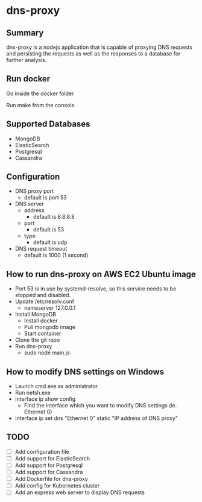 # dns-proxy

## Summary
dns-proxy is a nodejs application that is capable of proxying DNS requests and persisting the requests as well as the responses to a database for further analysis.

## Run docker
Go inside the docker folder

Run make from the console.

## Supported Databases
- MongoDB
- ElasticSearch
- Postgresql
- Cassandra

## Configuration
- DNS proxy port
  - default is port 53
- DNS server
  - address
    - default is 8.8.8.8
  - port
    - default is 53
  - type
    - default is udp
- DNS request timeout
  - default is 1000 (1 second)

## How to run dns-proxy on AWS EC2 Ubuntu image
- Port 53 is in use by systemd-resolve, so this service needs to be stopped and disabled.
- Update /etc/resolv.conf
  - nameserver 127.0.0.1
- Install MongoDB
  - Install docker
  - Pull mongodb image
  - Start container
- Clone the git repo
- Run dns-proxy
  - sudo node main.js

## How to modify DNS settings on Windows
- Launch cmd.exe as administrator
- Run netsh.exe
- interface ip show config
  - Find the interface which you want to modify DNS settings (ie. Ethernet 0)
- interface ip set dns "Ethernet 0" static "IP address of DNS proxy"

## TODO
- [ ] Add configuration file
- [ ] Add support for ElasticSearch
- [ ] Add support for Postgresql
- [ ] Add support for Cassandra
- [ ] Add Dockerfile for dns-proxy
- [ ] Add config for Kubernetes cluster
- [ ] Add an express web server to display DNS requests
